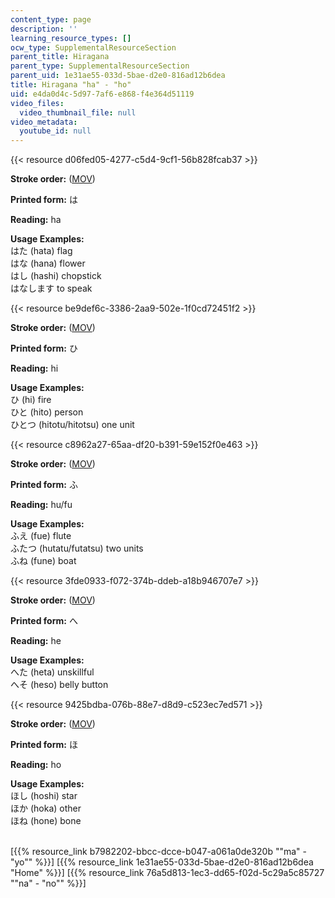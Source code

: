 ```yaml
---
content_type: page
description: ''
learning_resource_types: []
ocw_type: SupplementalResourceSection
parent_title: Hiragana
parent_type: SupplementalResourceSection
parent_uid: 1e31ae55-033d-5bae-d2e0-816ad12b6dea
title: Hiragana "ha" - "ho"
uid: e4da0d4c-5d97-7af6-e868-f4e364d51119
video_files:
  video_thumbnail_file: null
video_metadata:
  youtube_id: null
---
```


{{< resource d06fed05-4277-c5d4-9cf1-56b828fcab37 >}}

**Stroke order:** ([MOV](http://www.archive.org/download/MITRES21F.01S10_HIRAGANA_CHARACTERS/0447.mov))

**Printed form:** は

**Reading:** ha

**Usage Examples:**  
はた (hata) flag  
はな (hana) flower  
はし (hashi) chopstick  
はなします to speak

{{< resource be9def6c-3386-2aa9-502e-1f0cd72451f2 >}}

**Stroke order:** ([MOV](http://www.archive.org/download/MITRES21F.01S10_HIRAGANA_CHARACTERS/0450.mov))

**Printed form:** ひ

**Reading:** hi

**Usage Examples:**  
ひ (hi) fire  
ひと (hito) person  
ひとつ (hitotu/hitotsu) one unit

{{< resource c8962a27-65aa-df20-b391-59e152f0e463 >}}

**Stroke order:** ([MOV](http://www.archive.org/download/MITRES21F.01S10_HIRAGANA_CHARACTERS/0453.mov))

**Printed form:** ふ

**Reading:** hu/fu

**Usage Examples:**  
ふえ (fue) flute  
ふたつ (hutatu/futatsu) two units  
ふね (fune) boat

{{< resource 3fde0933-f072-374b-ddeb-a18b946707e7 >}}

**Stroke order:** ([MOV](http://www.archive.org/download/MITRES21F.01S10_HIRAGANA_CHARACTERS/0456.mov))

**Printed form:** へ

**Reading:** he

**Usage Examples:**  
へた (heta) unskillful  
へそ (heso) belly button

{{< resource 9425bdba-076b-88e7-d8d9-c523ec7ed571 >}}

**Stroke order:** ([MOV](http://www.archive.org/download/MITRES21F.01S10_HIRAGANA_CHARACTERS/0459.mov))

**Printed form:** ほ

**Reading:** ho

**Usage Examples:**  
ほし (hoshi) star  
ほか (hoka) other  
ほね (hone) bone  
 

  
\[{{% resource_link b7982202-bbcc-dcce-b047-a061a0de320b "\"ma\" - \"yo\"" %}}\] \[{{% resource_link 1e31ae55-033d-5bae-d2e0-816ad12b6dea "Home" %}}\] \[{{% resource_link 76a5d813-1ec3-dd65-f02d-5c29a5c85727 "\"na\" - \"no\"" %}}\]